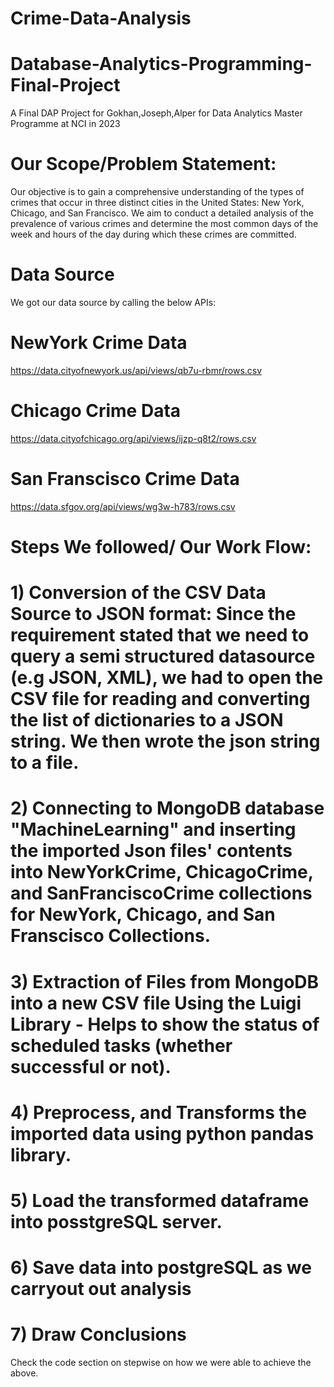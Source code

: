 # Crime-Data-Analysis
# Database-Analytics-Programming-Final-Project
 A Final DAP Project for Gokhan,Joseph,Alper for Data Analytics Master Programme at NCI in 2023
 
# Our Scope/Problem Statement:
Our objective is to gain a comprehensive understanding of the types of crimes that occur in three distinct cities in the United States: New York, Chicago, and San Francisco. We aim to conduct a detailed analysis of the prevalence of various crimes and determine the most common days of the week and hours of the day during which these crimes are committed. 
 
# Data Source
We got our data source by calling the below APIs:

# NewYork Crime Data
https://data.cityofnewyork.us/api/views/qb7u-rbmr/rows.csv
# Chicago Crime Data
https://data.cityofchicago.org/api/views/ijzp-q8t2/rows.csv
# San Franscisco Crime Data
https://data.sfgov.org/api/views/wg3w-h783/rows.csv



# Steps We followed/ Our Work Flow:

# 1) Conversion of the CSV Data Source to JSON format: Since the requirement stated that we need to query a semi structured datasource (e.g JSON, XML), we had to open the CSV file for reading and converting the list of dictionaries to a JSON string. We then wrote the json string to a file.
# 2) Connecting to MongoDB database "MachineLearning" and inserting the imported Json files' contents into NewYorkCrime, ChicagoCrime, and SanFranciscoCrime collections for NewYork, Chicago, and San Franscisco Collections. 
# 3) Extraction of Files from MongoDB into a new CSV file Using the Luigi Library - Helps to show the status of scheduled tasks (whether successful or not).
# 4) Preprocess, and Transforms the imported data using python pandas library. 
# 5) Load the transformed dataframe into posstgreSQL server.
# 6) Save data into postgreSQL as we carryout out analysis
# 7) Draw Conclusions

Check the code section on stepwise on how we were able to achieve the above.

